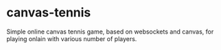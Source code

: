 canvas-tennis
=============

Simple online canvas tennis game, based on websockets and canvas, for playing onlain with various number of players.
